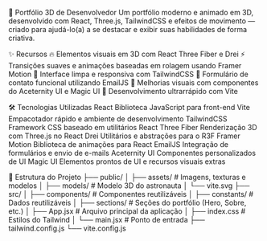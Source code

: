 🚀 Portfólio 3D de Desenvolvedor
Um portfólio moderno e animado em 3D, desenvolvido com React, Three.js, TailwindCSS e efeitos de movimento — criado para ajudá-lo(a) a se destacar e exibir suas habilidades de forma criativa.

✨ Recursos
🔥 Elementos visuais em 3D com React Three Fiber e Drei
⚡ Transições suaves e animações baseadas em rolagem usando Framer Motion
🎨 Interface limpa e responsiva com TailwindCSS
💌 Formulário de contato funcional utilizando EmailJS
🧱 Melhorias visuais com componentes do Aceternity UI e Magic UI
🚀 Desenvolvimento ultrarrápido com Vite


🛠 Tecnologias Utilizadas
React
Biblioteca JavaScript para front-end
Vite
Empacotador rápido e ambiente de desenvolvimento
TailwindCSS
Framework CSS baseado em utilitários
React Three Fiber
Renderização 3D com Three.js no React
Drei
Utilitários e abstrações para o R3F
Framer Motion
Biblioteca de animações para React
EmailJS
Integração de formulários e envio de e-mails
Aceternity UI
Componentes personalizados de UI
Magic UI
Elementos prontos de UI e recursos visuais extras

📁 Estrutura do Projeto
├── public/
│   ├── assets/             # Imagens, texturas e modelos
│   ├── models/             # Modelo 3D do astronauta
│   └── vite.svg
├── src/
│   ├── components/         # Componentes reutilizáveis
│   ├── constants/          # Dados reutilizáveis
│   ├── sections/           # Seções do portfólio (Hero, Sobre, etc.)
│   ├── App.jsx             # Arquivo principal da aplicação
│   ├── index.css           # Estilos do Tailwind
│   └── main.jsx            # Ponto de entrada
├── tailwind.config.js
└── vite.config.js

